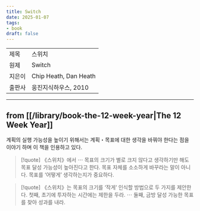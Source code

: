 ```yaml
---
title: Switch
date: 2025-01-07
tags:
- book
draft: false
---
```


| | |
| --- | --- |
| 제목 | 스위치 |
| 원제 | Switch |
| 지은이 | Chip Heath, Dan Heath |
| 출판사 | 웅진지식하우스, 2010 |

<!--
- 부제는 ‘손쉽게 극적인 변화를 이끌어내는 행동설계의 힘’.

<BR />

[[/book-rating-criteria|점수]]는 -점. 


---
## 밑줄 긋기
> [!quote] 

> [!quote] 

> [!quote] 
-->

---
## from [[/library/book-the-12-week-year|The 12 Week Year]]
계획의 실행 가능성을 높이기 위해서는 계획・목표에 대한 생각을 바꿔야 한다는 점을 이야기 하며 이 책을 인용하고 있다.

> [!quote] 《스위치》에서 $\cdots$ 목표의 크기가 별로 크지 않다고 생각하기만 해도 목표 달성 가능성이 높아진다고 한다. 목표 자체를 소소하게 바꾸라는 말이 아니다. 목표를 ‘어떻게’ 생각하는지가 중요하다.

> [!quote] 《스위치》는 목표의 크기를 ‘작게’ 인식할 방법으로 두 가지를 제안한다. 첫째, 초기에 투자하는 시간에는 제한을 두라. $\cdots$ 둘째, 금방 달성 가능한 목표를 찾아 성과를 내라.